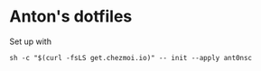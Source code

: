 # Anton's dotfiles

Set up with

```shell
sh -c "$(curl -fsLS get.chezmoi.io)" -- init --apply ant0nsc
```
